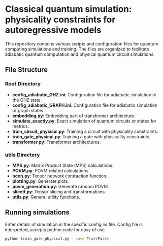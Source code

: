 # Classical quantum simulation: physicality constraints for autoregressive models

This repository contains various scripts and configuration files for quantum computing simulations and training. The files are organized to facilitate adiabatic quantum computation and physical quantum circuit simulations.

## File Structure

### Root Directory

- **config_adiabatic_GHZ.ini**: Configuration file for adiabatic simulation of the GHZ state.
- **config_adiabatic_GRAPH.ini**: Configuration file for adiabatic simulation of graph states.
- **embedding.py**: Embedding part of transformer architecture.
- **simulate_exactly.py**: Exact simulation of quantum circuits or states for metrics.
- **train_circuit_physical.py**: Training a circuit with physicality constraints.
- **train_gate_physical.py**: Training a gate with physicality constraints.
- **transformer.py**: Transformer architectures.

### utils Directory

- **MPS.py**: Matrix Product State (MPS) calculations.
- **POVM.py**: POVM related calculations.
- **ncon.py**: Tensor network contraction function.
- **plotting.py**: Generate plots.
- **povm_generation.py**: Generate random POVM.
- **slicetf.py**: Tensor slicing and transformations.
- **utils.py**: General utility functions.

## Running simulations

Enter details of simulation in the specific config.ini file. Config file is interpreted, accepts python code for easy of use. 

```bash
python train_gate_physical.py --save True/False
```
